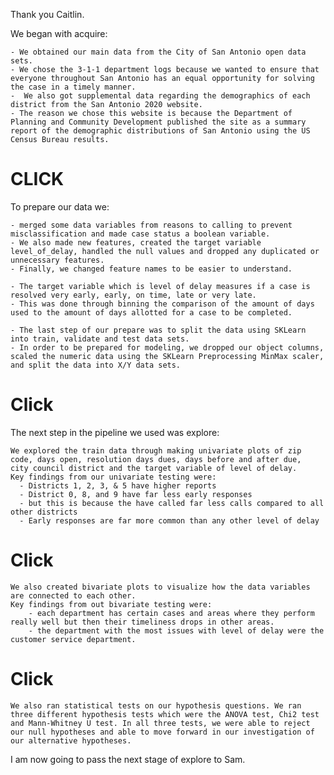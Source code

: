 Thank you Caitlin.


We began with acquire:

    - We obtained our main data from the City of San Antonio open data sets.
    - We chose the 3-1-1 department logs because we wanted to ensure that everyone throughout San Antonio has an equal opportunity for solving the case in a timely manner.
    -  We also got supplemental data regarding the demographics of each district from the San Antonio 2020 website. 
    - The reason we chose this website is because the Department of Planning and Community Development published the site as a summary report of the demographic distributions of San Antonio using the US Census Bureau results.
    
# CLICK 

To prepare our data we:
    
    - merged some data variables from reasons to calling to prevent misclassification and made case status a boolean variable. 
    - We also made new features, created the target variable level_of_delay, handled the null values and dropped any duplicated or unnecessary features.
    - Finally, we changed feature names to be easier to understand.
    
    - The target variable which is level of delay measures if a case is resolved very early, early, on time, late or very late. 
    - This was done through binning the comparison of the amount of days used to the amount of days allotted for a case to be completed.
    
    - The last step of our prepare was to split the data using SKLearn into train, validate and test data sets. 
    - In order to be prepared for modeling, we dropped our object columns, scaled the numeric data using the SKLearn Preprocessing MinMax scaler, and split the data into X/Y data sets. 
    
 # Click
The next step in the pipeline we used was explore:


    We explored the train data through making univariate plots of zip code, days open, resolution days dues, days before and after due,  city council district and the target variable of level of delay. 
    Key findings from our univariate testing were:
      - Districts 1, 2, 3, & 5 have higher reports
      - District 0, 8, and 9 have far less early responses
      - but this is because the have called far less calls compared to all other districts
      - Early responses are far more common than any other level of delay
# Click 
    We also created bivariate plots to visualize how the data variables are connected to each other. 
    Key findings from out bivariate testing were:
	    - each department has certain cases and areas where they perform really well but then their timeliness drops in other areas.
	    - the department with the most issues with level of delay were the customer service department. 
# Click
    We also ran statistical tests on our hypothesis questions. We ran three different hypothesis tests which were the ANOVA test, Chi2 test and Mann-Whitney U test. In all three tests, we were able to reject our null hypotheses and able to move forward in our investigation of our alternative hypotheses.

I am now going to pass the next stage of explore to Sam.

